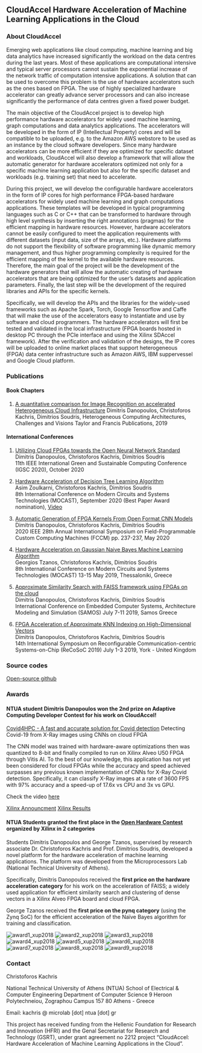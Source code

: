 ## CloudAccel Hardware Acceleration of Machine Learning Applications in the Cloud

### About CloudAccel

Emerging web applications like cloud computing, machine learning and big data analytics have increased significantly the workload on the data centres during the last years. Most of these applications are computational intensive and typical server processors cannot sustain the exponential increase of the network traffic of computation intensive applications.
A solution that can be used to overcome this problem is the use of hardware accelerators such as the ones based on FPGA. The use of highly specialized hardware accelerator can greatly advance server processors and can also increase significantly the performance of data centres given a fixed power budget.

The main objective of the CloudAccel project is to develop high performance hardware accelerators for widely used machine learning, graph computations and data analytics applications. The accelerators will be developed in the form of IP (Intellectual Property) cores and will be compatible to be uploaded, e.g. to the Amazon AWS webstore to be used as an instance by the cloud software developers. Since many hardware accelerators can be more efficient if they are optimized for specific dataset and workloads, CloudAccel will also develop a framework that will allow the automatic generator for hardware accelerators optimized not only for a specific machine learning application but also for the specific dataset and workloads (e.g. training set) that need to accelerate.

During this project, we will develop the configurable hardware accelerators in the form of IP cores for high performance FPGA-based hardware accelerators for widely used machine learning and graph computations applications. These templates will be developed in typical programming languages such as C or C++ that can be transformed to hardware through high level synthesis by inserting the right annotations (pragmas) for the efficient mapping in hardware resources. However, hardware accelerators cannot be easily configured to meet the application requirements with different datasets (input data, size of the arrays, etc.). Hardware platforms do not support the flexibility of software programming like dynamic memory management, and thus higher programming complexity is required for the efficient mapping of the kernel to the available hardware resources. Therefore, the main goal of the project will be the development of the hardware generators that will allow the automatic creating of hardware accelerators that are being optimized for the user’s datasets and application parameters. 
Finally, the last step will be the development of the required libraries and APIs for the specific kernels.

​Specifically, we will develop the APIs and the libraries for the widely-used frameworks such as Apache Spark, Torch, Google Tensorflow and Caffe that will make the use of the accelerators easy to instantiate and use by software and cloud programmers. The hardware accelerators will first be tested and validated in the local infrastructure (FPGA boards hosted in desktop PC through the PCIe interface and using the Xilinx SDAccel framework). After the verification and validation of the designs, the IP cores will be uploaded to online market places that support heterogeneous (FPGA) data center infrastructure such as Amazon AWS, IBM suppervessel and Google Cloud platform.​

### Publications

#### Book Chapters

1. [A quantitative comparison for Image Recognition on accelerated Heterogeneous Cloud Infrastructure](https://www.taylorfrancis.com/books/e/9780429399602)
Dimitris Danopoulos, Christoforos Kachris, Dimitrios Soudris, 
Heterogeneous Computing Architectures, Challenges and Visions
Taylor and Francis Publications, 2019

#### International Conferences


1. [Utilizing Cloud FPGAs towards the Open Neural Network Standard](https://cloudaccel.weebly.com/uploads/1/3/6/6/13662069/2020_suscom_paper.pdf)  
Dimitris Danopoulos, Christoforos Kachris, Dimitrios Soudris  
11th IEEE International Green and Sustainable Computing Conference (IGSC 2020), October 2020

2. [Hardware Acceleration of Decision Tree Learning Algorithm](https://cloudaccel.weebly.com/uploads/1/3/6/6/13662069/2020_mocast_decision_tree.pdf)  
Asim Zoulkarni, Christoforos Kachris, Dimitrios Soudris  
8th International Conference on Modern Circuits and Systems Technologies (MOCAST), September 2020
(Best Paper Award nomination), [Video](https://ml.zmml.uni-bremen.de/video/5f4b4cd6d42f1c7a6a8b4570)

3. [Automatic Generation of FPGA Kernels From Open Format CNN Models](https://www.fccm.org/past/2020/proceedings/2020/pdfs/FCCM2020-65FOvhMqzyMYm99lfeVKyl/580300a237/580300a237.pdf)  
Dimitris Danopoulos, Christoforos Kachris, Dimitrios Soudris  
2020 IEEE 28th Annual International Symposium on Field-Programmable Custom Computing Machines (FCCM)
pp. 237-237, May 2020

4. [Hardware Acceleration on Gaussian Naive Bayes Machine Learning Algorithm](https://cloudaccel.weebly.com/uploads/1/3/6/6/13662069/mocast_paper_naive_bayes.pdf)  
Georgios Tzanos, Christoforos Kachris, Dimitrios Soudris  
8th International Conference on Modern Circuits and Systems Technologies (MOCAST)
13-15 May 2019, Thessaloniki, Greece

5. [Approximate Similarity Search with FAISS framework using FPGAs on the cloud](https://cloudaccel.weebly.com/uploads/1/3/6/6/13662069/samos_faiss_paper.pdf)  
Dimitris Danopoulos, Christoforos Kachris, Dimitrios Soudris  
International Conference on Embedded Computer Systems, Architecture Modeling and Simulation (SAMOS)
July 7-11 2019, Samos Greece

6. [FPGA Acceleration of Approximate KNN Indexing on High-Dimensional Vectors](https://cloudaccel.weebly.com/uploads/1/3/6/6/13662069/faiss_recosoc.pdf)  
Dimitris Danopoulos, Christoforos Kachris, Dimitrios Soudris  
14th International Symposium on Reconfigurable Communication-centric Systems-on-Chip (ReCoSoC 2019)
July 1-3 2019, York - United Kingdom

### Source codes

[Open-source github](https://github.com/cloudaccel)

### Awards

#### NTUA student Dimitris Danopoulos won the 2nd prize on Adaptive Computing Developer Contest for his work on CloudAccel! 

[Covid4HPC - A fast and accurate solution for Covid detection](https://www.hackster.io/dimdanopoulos/covid4hpc-a-fast-and-accurate-solution-for-covid-detection-bfca97)
Detecting Covid-19 from X-Ray images using CNNs on cloud FPGA

The CNN model was trained with hardware-aware optimizations then was quantized to 8-bit and finally compiled to run on Xilinx Alveo U50 FPGA through Vitis AI. To the best of our knowledge, this application has not yet been considered for cloud FPGAs while the accuracy and speed achieved surpasses any previous known implementation of CNNs for X-Ray Covid detection. Specifically, it can classify X-Ray images at a rate of 3600 FPS with 97% accuracy and a speed-up of 17.6x vs CPU and 3x vs GPU.

Check the video [here](https://www.youtube.com/watch?v=INisAnTdnXA)

[Xilinx Announcment](https://forums.xilinx.com/t5/Xilinx-Xclusive-Blog/And-the-Winners-Are-Xilinx-Announces-Winners-in-its-First/ba-p/1195188)
[Xilinx Results](https://developer.xilinx.com/en/adaptive-computing-contest-2020.html)


#### NTUA Students granted the first place in the [Open Hardware Contest](http://www.openhw.eu/2019-finalists.html) organized by Xilinx in 2 categories

Students Dimitris Danopoulos and George Tzanos, supervised by research associate Dr. Christoforos Kachris and Prof. Dimitrios Soudris, developed a novel platform for the hardware acceleration of machine learning applications. The platform was developed from the Microprocessors Lab (National Technical University of Athens).

Specifically, Dimitris Danopoulos received the **first price on the hardware acceleration category** for his work on the acceleration of FAISS; a widely used application for efficient similarity search and clustering of dense vectors in a Xilinx Alveo FPGA board and cloud FPGA. 

George Tzanos received the **first price on the pynq category** (using the Zynq SoC) for the efficient acceleration of the Naïve Bayes algorithm for training and classification.

![award1_xup2018](https://cloudaccel.weebly.com/uploads/1/3/6/6/13662069/d23563-0025.jpg)
![award2_xup2018](https://cloudaccel.weebly.com/uploads/1/3/6/6/13662069/d23563-0028.jpg)
![award3_xup2018](https://cloudaccel.weebly.com/uploads/1/3/6/6/13662069/d23563-0033.jpg)
![award4_xup2018](https://cloudaccel.weebly.com/uploads/1/3/6/6/13662069/d23563-0059.jpg)
![award5_xup2018](https://cloudaccel.weebly.com/uploads/1/3/6/6/13662069/d23563-0063.jpg)
![award6_xup2018](https://cloudaccel.weebly.com/uploads/1/3/6/6/13662069/d23563-0068.jpg)
![award7_xup2018](https://cloudaccel.weebly.com/uploads/1/3/6/6/13662069/d23563-0083.jpg)
![award8_xup2018](https://cloudaccel.weebly.com/uploads/1/3/6/6/13662069/d23563-0133.jpg)
![award9_xup2018](https://cloudaccel.weebly.com/uploads/1/3/6/6/13662069/d23563-0080.jpg)


### Contact

Christoforos Kachris

National Technical University of Athens (NTUA)
School of Electrical & Computer Engineering
Department of Computer Science
9 Heroon Polytechneiou, Zographou Campus
157 80 Athens - Greece

Email:
kachris @ microlab [dot] ntua [dot] gr

This project has received funding from the Hellenic Foundation for Research and Innovation
(HFRI) and the Genal Secretariat for Research and Technology (GSRT), under grant agreement no 2212 project “CloudAccel: Hardware Acceleration of Machine Learning Applications in the Cloud”.

